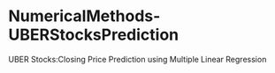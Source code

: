 # NumericalMethods-UBERStocksPrediction
UBER Stocks:Closing Price Prediction using Multiple Linear Regression
